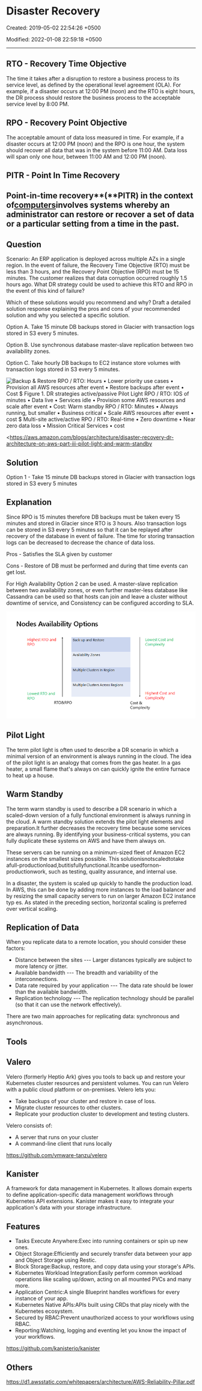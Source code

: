 # Disaster Recovery

Created: 2019-05-02 22:54:26 +0500

Modified: 2022-01-08 22:59:18 +0500

---

## RTO - Recovery Time Objective

The time it takes after a disruption to restore a business process to its service level, as defined by the operational level agreement (OLA). For example, if a disaster occurs at 12:00 PM (noon) and the RTO is eight hours, the DR process should restore the business process to the acceptable service level by 8:00 PM.

## RPO - Recovery Point Objective

The acceptable amount of data loss measured in time. For example, if a disaster occurs at 12:00 PM (noon) and the RPO is one hour, the system should recover all data that was in the system before 11:00 AM. Data loss will span only one hour, between 11:00 AM and 12:00 PM (noon).

## PITR - Point In Time Recovery

## Point-in-time recovery**(**PITR) in the context of[computers](https://en.wikipedia.org/wiki/Computer)involves systems whereby an administrator can restore or recover a set of data or a particular setting from a time in the past.

## Question

Scenario: An ERP application is deployed across multiple AZs in a single region. In the event of failure, the Recovery Time Objective (RTO) must be less than 3 hours, and the Recovery Point Objective (RPO) must be 15 minutes. The customer realizes that data corruption occurred roughly 1.5 hours ago. What DR strategy could be used to achieve this RTO and RPO in the event of this kind of failure?

Which of these solutions would you recommend and why? Draft a detailed solution response explaining the pros and cons of your recommended solution and why you selected a specific solution.

Option A. Take 15 minute DB backups stored in Glacier with transaction logs stored in S3 every 5 minutes.

Option B. Use synchronous database master-slave replication between two availability zones.

Option C. Take hourly DB backups to EC2 instance store volumes with transaction logs stored in S3 every 5 minutes.

![Backup & Restore RPO / RTO: Hours • Lower priority use cases • Provision all AWS resources after event • Restore backups after event • Cost $ Figure 1. DR strategies active/passive Pilot Light RPO / RTO: IOS of minutes • Data live • Services idle • Provision some AWS resources and scale after event • Cost: $$ Warm standby RPO / RTO: Minutes • Always running, but smaller • Business critical • Scale AWS resources after event • cost $$$ Multi-site active/active RPO / RTO: Real-time • Zero downtime • Near zero data loss • Mission Critical Services • cost $$$$ ](../../media/DevOps-DevOps-Disaster-Recovery-image1.jpeg)

<https://aws.amazon.com/blogs/architecture/disaster-recovery-dr-architecture-on-aws-part-iii-pilot-light-and-warm-standby

## Solution

Option 1 - Take 15 minute DB backups stored in Glacier with transaction logs stored in S3 every 5 minutes

## Explanation

Since RPO is 15 minutes therefore DB backups must be taken every 15 minutes and stored in Glacier since RTO is 3 hours. Also transaction logs can be stored in S3 every 5 minutes so that it can be replayed after recovery of the database in event of failure. The time for storing transaction logs can be decreased to decrease the chance of data loss.

Pros - Satisfies the SLA given by customer

Cons - Restore of DB must be performed and during that time events can get lost.

For High Availability Option 2 can be used. A master-slave replication between two availability zones, or even further master-less database like Cassandra can be used so that hosts can join and leave a cluster without downtime of service, and Consistency can be configured according to SLA.

![Nodes Availability Options Highest RTO and RPO Lowest RTO and RPO RTO&RPO Back up and Restore Availability Zones Multiple Clusters In Region Multiple Clusters Across Regi ons Lowest Cost and Complexity Highest Cost and Complexity Cost & Complexity ](../../media/DevOps-DevOps-Disaster-Recovery-image2.png)

## Pilot Light

The term pilot light is often used to describe a DR scenario in which a minimal version of an environment is always running in the cloud. The idea of the pilot light is an analogy that comes from the gas heater. In a gas heater, a small flame that's always on can quickly ignite the entire furnace to heat up a house.

## Warm Standby

The term warm standby is used to describe a DR scenario in which a scaled-down version of a fully functional environment is always running in the cloud. A warm standby solution extends the pilot light elements and preparation.It further decreases the recovery time because some services are always running. By identifying your business-critical systems, you can fully duplicate these systems on AWS and have them always on.

These servers can be running on a minimum-sized fleet of Amazon EC2 instances on the smallest sizes possible. This solutionisnotscaledtotake afull-productionload,butitisfullyfunctional.Itcanbe usedfornon-productionwork, such as testing, quality assurance, and internal use.

In a disaster, the system is scaled up quickly to handle the production load. In AWS, this can be done by adding more instances to the load balancer and by resizing the small capacity servers to run on larger Amazon EC2 instance typ es. As stated in the preceding section, horizontal scaling is preferred over vertical scaling.

## Replication of Data
When you replicate data to a remote location, you should consider these factors:
-   Distance between the sites --- Larger distances typically are subject to more latency or jitter.
-   Available bandwidth --- The breadth and variability of the interconnections.
-   Data rate required by your application --- The data rate should be lower than the available bandwidth.
-   Replication technology --- The replication technology should be parallel (so that it can use the network
    effectively).

There are two main approaches for replicating data: synchronous and asynchronous.

## Tools

## Valero

Velero (formerly Heptio Ark) gives you tools to back up and restore your Kubernetes cluster resources and persistent volumes. You can run Velero with a public cloud platform or on-premises. Velero lets you:
-   Take backups of your cluster and restore in case of loss.
-   Migrate cluster resources to other clusters.
-   Replicate your production cluster to development and testing clusters.

Velero consists of:
-   A server that runs on your cluster
-   A command-line client that runs locally

<https://github.com/vmware-tanzu/velero>

## Kanister

A framework for data management in Kubernetes. It allows domain experts to define application-specific data management workflows through Kubernetes API extensions. Kanister makes it easy to integrate your application's data with your storage infrastructure.

## Features
-   Tasks Execute Anywhere:Exec into running containers or spin up new ones.
-   Object Storage:Efficiently and securely transfer data between your app and Object Storage using Restic.
-   Block Storage:Backup, restore, and copy data using your storage's APIs.
-   Kubernetes Workload Integration:Easily perform common workload operations like scaling up/down, acting on all mounted PVCs and many more.
-   Application Centric:A single Blueprint handles workflows for every instance of your app.
-   Kubernetes Native APIs:APIs built using CRDs that play nicely with the Kubernetes ecosystem.
-   Secured by RBAC:Prevent unauthorized access to your workflows using RBAC.
-   Reporting:Watching, logging and eventing let you know the impact of your workflows.

<https://github.com/kanisterio/kanister>

## Others

<https://d1.awsstatic.com/whitepapers/architecture/AWS-Reliability-Pillar.pdf>
